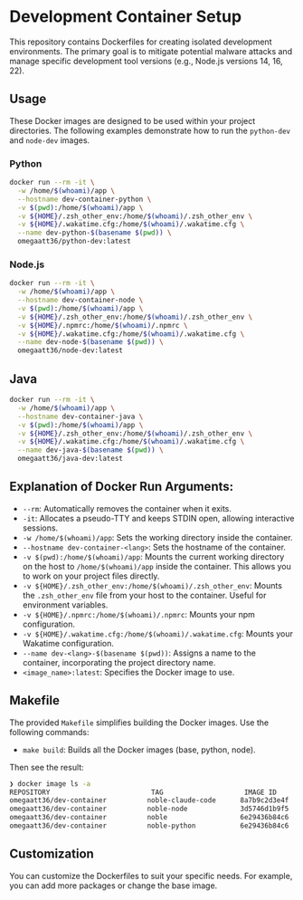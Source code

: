# Development Container Setup

This repository contains Dockerfiles for creating isolated development environments. The primary goal is to mitigate potential malware attacks and manage specific development tool versions (e.g., Node.js versions 14, 16, 22).

## Usage

These Docker images are designed to be used within your project directories.  The following examples demonstrate how to run the `python-dev` and `node-dev` images.

### Python

```bash
docker run --rm -it \
  -w /home/$(whoami)/app \
  --hostname dev-container-python \
  -v $(pwd):/home/$(whoami)/app \
  -v ${HOME}/.zsh_other_env:/home/$(whoami)/.zsh_other_env \
  -v ${HOME}/.wakatime.cfg:/home/$(whoami)/.wakatime.cfg \
  --name dev-python-$(basename $(pwd)) \
  omegaatt36/python-dev:latest
```

### Node.js

```bash
docker run --rm -it \
  -w /home/$(whoami)/app \
  --hostname dev-container-node \
  -v $(pwd):/home/$(whoami)/app \
  -v ${HOME}/.zsh_other_env:/home/$(whoami)/.zsh_other_env \
  -v ${HOME}/.npmrc:/home/$(whoami)/.npmrc \
  -v ${HOME}/.wakatime.cfg:/home/$(whoami)/.wakatime.cfg \
  --name dev-node-$(basename $(pwd)) \
  omegaatt36/node-dev:latest
```

## Java

```bash
docker run --rm -it \
  -w /home/$(whoami)/app \
  --hostname dev-container-java \
  -v $(pwd):/home/$(whoami)/app \
  -v ${HOME}/.zsh_other_env:/home/$(whoami)/.zsh_other_env \
  -v ${HOME}/.wakatime.cfg:/home/$(whoami)/.wakatime.cfg \
  --name dev-java-$(basename $(pwd)) \
  omegaatt36/java-dev:latest
```

## Explanation of Docker Run Arguments:

*   `--rm`: Automatically removes the container when it exits.
*   `-it`:  Allocates a pseudo-TTY and keeps STDIN open, allowing interactive sessions.
*   `-w /home/$(whoami)/app`: Sets the working directory inside the container.
*   `--hostname dev-container-<lang>`: Sets the hostname of the container.
*   `-v $(pwd):/home/$(whoami)/app`: Mounts the current working directory on the host to `/home/$(whoami)/app` inside the container.  This allows you to work on your project files directly.
*   `-v ${HOME}/.zsh_other_env:/home/$(whoami)/.zsh_other_env`: Mounts the `.zsh_other_env` file from your host to the container. Useful for environment variables.
*   `-v ${HOME}/.npmrc:/home/$(whoami)/.npmrc`: Mounts your npm configuration.
*   `-v ${HOME}/.wakatime.cfg:/home/$(whoami)/.wakatime.cfg`: Mounts your Wakatime configuration.
*   `--name dev-<lang>-$(basename $(pwd))`: Assigns a name to the container, incorporating the project directory name.
*   `<image_name>:latest`: Specifies the Docker image to use.

## Makefile

The provided `Makefile` simplifies building the Docker images. Use the following commands:

*   `make build`: Builds all the Docker images (base, python, node).

Then see the result:

```sh
❯ docker image ls -a
REPOSITORY                         TAG                    IMAGE ID       CREATED        SIZE
omegaatt36/dev-container          noble-claude-code      8a7b9c2d3e4f   2 hours ago    742MB
omegaatt36/dev-container          noble-node             3d5746d1b9f5   17 hours ago   686MB
omegaatt36/dev-container          noble                  6e29436b84c6   17 hours ago   553MB
omegaatt36/dev-container          noble-python           6e29436b84c6   17 hours ago   553MB
```

## Customization

You can customize the Dockerfiles to suit your specific needs. For example, you can add more packages or change the base image.
